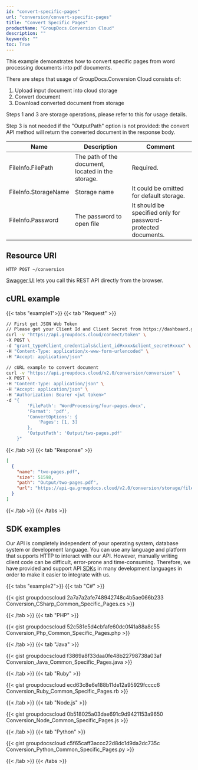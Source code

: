 ```yaml
---
id: "convert-specific-pages"
url: "conversion/convert-specific-pages"
title: "Convert Specific Pages"
productName: "GroupDocs.Conversion Cloud"
description: ""
keywords: ""
toc: True
---
```


This example demonstrates how to convert specific pages from word processing documents into pdf documents.

There are steps that usage of GroupDocs.Conversion Cloud consists of:

1. Upload input document into cloud storage
2. Convert document
3. Download converted document from storage

Steps 1 and 3 are storage operations, please refer to this for usage details.

Step 3 is not needed if the "OutputPath" option is not provided: the convert API method will return the converted document in the response body.

| Name | Description | Comment
|---|---|---
|FileInfo.FilePath|The path of the document, located in the storage.|Required.
|FileInfo.StorageName|Storage name|It could be omitted for default storage.
|FileInfo.Password|The password to open file|It should be specified only for password-protected documents.

## Resource URI

```HTTP POST ~/conversion```

[Swagger UI](https://apireference.groupdocs.cloud/watermark/#/Info/GetInfo) lets you call this REST API directly from the browser.

## cURL example

{{< tabs "example1">}} {{< tab "Request" >}}

```bash
// First get JSON Web Token
// Please get your Client Id and Client Secret from https://dashboard.groupdocs.cloud/applications. Kindly place Client Id in "client_id" and Client Secret in "client_secret" argument.
curl -v "https://api.groupdocs.cloud/connect/token" \
-X POST \
-d "grant_type#client_credentials&client_id#xxxx&client_secret#xxxx" \
-H "Content-Type: application/x-www-form-urlencoded" \
-H "Accept: application/json"

// cURL example to convert document
curl -v "https://api.groupdocs.cloud/v2.0/conversion/conversion" \
-X POST \
-H "Content-Type: application/json" \
-H "Accept: application/json" \
-H "Authorization: Bearer <jwt token>"
-d "{
        'FilePath': 'WordProcessing/four-pages.docx',
        'Format': 'pdf',
        'ConvertOptions': {
            'Pages': [1, 3]
        },
        'OutputPath': 'Output/two-pages.pdf'
    }"

```

{{< /tab >}} {{< tab "Response" >}}

```json
[
  {
    "name": "two-pages.pdf",
    "size": 51598,
    "path": "Output/two-pages.pdf",
    "url": "https://api-qa.groupdocs.cloud/v2.0/conversion/storage/file/Output/two-pages.pdf"
  }
]
``` 
{{< /tab >}} {{< /tabs >}}

## SDK examples

Our API is completely independent of your operating system, database system or development language. You can use any language and platform that supports HTTP to interact with our API. However, manually writing client code can be difficult, error-prone and time-consuming. Therefore, we have provided and support API [SDKs](https://github.com/groupdocs-conversion-cloud) in many development languages in order to make it easier to integrate with us. 


{{< tabs "example2">}} {{< tab "C#" >}}

{{< gist groupdocscloud 2a7a7a2afe748942748c4b5ae066b233 Conversion_CSharp_Common_Specific_Pages.cs >}}

{{< /tab >}} {{< tab "PHP" >}}

{{< gist groupdocscloud 52c581e5d4cbfafe60dc0f41a88a8c55 Conversion_Php_Common_Specific_Pages.php >}}

{{< /tab >}} {{< tab "Java" >}}

{{< gist groupdocscloud f3869a8f33daa0fe48b22798738a03af Conversion_Java_Common_Specific_Pages.java >}}

{{< /tab >}} {{< tab "Ruby" >}}

{{< gist groupdocscloud ecd63c8e6e188b11de12a95929fcccc6 Conversion_Ruby_Common_Specific_Pages.rb >}}

{{< /tab >}} {{< tab "Node.js" >}}

{{< gist groupdocscloud 0b518025a03dae691c9d9421153a9650 Conversion_Node_Common_Specific_Pages.js >}}

{{< /tab >}} {{< tab "Python" >}}

{{< gist groupdocscloud c5f65caff3accc22d8dc1d9da2dc735c Conversion_Python_Common_Specific_Pages.py >}}

{{< /tab >}} {{< /tabs >}}
